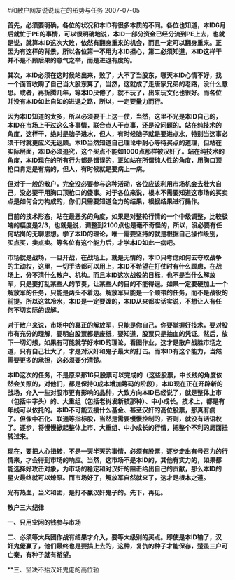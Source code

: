 #和散户网友说说现在的形势与任务
2007-07-05

**首先，必须要明确，各位的状况和本ID有很多本质的不同。各位也知道，本ID6月后就忙于PE的事情，可以很明确地说，本ID一部分资金已经分流到PE上去，也就是说，就算本ID这次大败，依然有翻身重来的机会，而且一定可以翻身重来。正因为有这样的背景，所以各位第一不用为本ID担心，第二必须知道，本ID这样干并不是不顾后果的意气之举，而是进退有度的。**

**其次，本ID必须在这时候站出来，败了，大不了当股东，哪天本ID心情不好，找一个面首收购了自己当大股东算了，当然，这就成了走唐家兄弟的老路，没什么意思。或者，再折腾几年，等本ID厌倦了，就不玩了，出来玩文化也很好。而各位并没有本ID如此自如的进退之路，所以，一定要量力而行。**

**因为本ID知道的太多，所以必须要干上这一仗，当然，这里不光是本ID自己的，本ID在市场上干过这么多事情，联合点人干点事，还是没问题的。站在纯技术的角度，这样干，绝对是脑子进水，但人，有时候脑子就是要进点水，特别当这事必须干时就更应义无返顾。本ID当然知道自己理论中耐心等待买点的道理，但站在实际层面，本ID必须追究，这个买点不能如1000点那样被汉奸了。站在纯技术的角度，本ID现在的所有行为都是错误的，正如站在所谓纯人性的角度，用胸口顶枪口肯定是有病的，但人，有时候就是要病上一病。**

**但对于一般的散户，完全没必要参与这种活动，各位应该利用市场机会去壮大自己，没必要干用胸口顶枪口的傻事。对于各位来说，根本不需要知道这市场的买卖点是如何合力构成的，你们只需要知道合力的结果，根据结果进行操作。**

**目前的技术形态，站在最恶劣的角度，如果是对整轮行情的一个中级调整，比较极端的幅度是2/3，也就是说，调整到2100点也是毫不奇怪的，所以，没必要有任何站岗的无聊思想。学了本ID的理论，唯一需要坚持的就是根据自己操作级别，买点买，卖点卖。等各位有这个能力后，才学本ID如此一病吧。**

**市场就是战场，一旦开战，在战场上，就是无情的，本ID只考虑如何去夺取战争的主动权，这里，一切手法都可以用上，本ID不希望在打仗时有什么顾虑，在战场上，分不清什么散户、机构。而且本ID这次战役的目标，也不是当什么解放军，只是要打乱某些人的节奏，让某些人的目的不能得逞。如果一定要硬加上一个解放军的任务，只能是两头不着边。解放军只能是一个顺带的任务，而不是战役的前提。所以这盆冷水，本ID是一定要泼的，本ID从来都实话实说，不想让人有任何不切实际的误解。**

**对于散户来说，市场中的真正的解放军，只能是你自己，你要掌握好技术，要对股市有充分的理解，要明白股票都是废纸，要知道，股票只是抽血的凭证。然后，放下一切幻想，如果有可能就学好本ID的理论，看图作业，这才是散户战胜市场之道，只有自己壮大了，才是对汉奸和鬼子最大的打击。而本ID有这个能力，当然需要更多的承担，这必须要分清楚。**

**本ID这次的任务，不是原来那16只股票可以完成的（这些股票，中长线的角度依然会关照的，对他们，都是保持0成本增加筹码的阶段），本ID现在正在开辟新的战场，介入一些对股市更有影响的品种，大致方向本ID已经说了，就是整体上市（包括中字头）的、大重组（包括老树发新枝那种）、中小成长。技术上，都是有年线可以依托的。本ID不可能去接什么基金、甚至汉奸的高位股票，那真有病了。但像中石化、联通等指标股，当然是需要慢慢控制的，否则，就没有话语权了。逐步，将慢慢掀起整体上市、大重组、中小成长的行情，把整个不利的局面扭转过来。**

**现在，要把人心扭转，不是一天半天的事情，必须有股票，逐步走出有号召力的行情来，才会得到市场的响应。当然，这市场不是本ID的，其他有实力的，如果都能选择好攻击对象，为市场的稳定和对汉奸的阻击给出自己的贡献，那么本ID的星火最终就可以燎原。而市场好了，解放军自然就来了，这才是根本之道。**

**光有热血，当义和团，是打不赢汉奸鬼子的。先下，再见。**
 
**散户三大纪律**
 
**一、只用空闲的钱参与市场**

**二、必须等大兵团作战有结果才介入，要等大级别的买点。即使是本ID输了，汉奸鬼佬赢了，他们最终也是要搞上去的，这种，复仇的种子才能保存，楚虽三户可亡秦，有种子就有希望。**

**三、坚决不抬汉奸鬼佬的高位轿